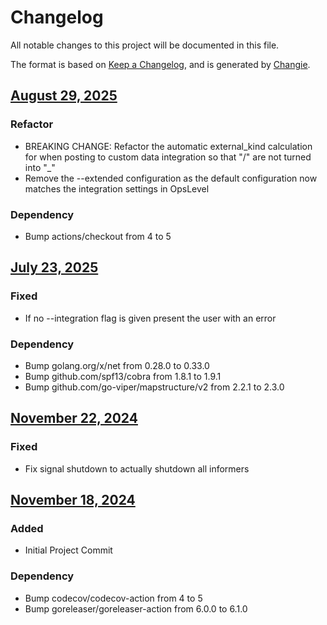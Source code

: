 # Changelog
All notable changes to this project will be documented in this file.

The format is based on [Keep a Changelog](https://keepachangelog.com/en/1.0.0/),
and is generated by [Changie](https://github.com/miniscruff/changie).


## [August 29, 2025](https://github.com/OpsLevel/opslevel-agent/compare/v2025.7.23...v2025.8.29)
### Refactor
* BREAKING CHANGE: Refactor the automatic external_kind calculation for when posting to custom data integration so that "/" are not turned into "_"
* Remove the --extended configuration as the default configuration now matches the integration settings in OpsLevel
### Dependency
* Bump actions/checkout from 4 to 5

## [July 23, 2025](https://github.com/OpsLevel/opslevel-agent/compare/v2024.11.22...v2025.7.23)
### Fixed
* If no --integration flag is given present the user with an error
### Dependency
* Bump golang.org/x/net from 0.28.0 to 0.33.0
* Bump github.com/spf13/cobra from 1.8.1 to 1.9.1
* Bump github.com/go-viper/mapstructure/v2 from 2.2.1 to 2.3.0

## [November 22, 2024](https://github.com/OpsLevel/opslevel-agent/compare/v2024.11.18...v2024.11.22)
### Fixed
* Fix signal shutdown to actually shutdown all informers

## [November 18, 2024](https://github.com/OpsLevel/opslevel-agent/compare/v0.0.0...v2024.11.18)
### Added
* Initial Project Commit
### Dependency
* Bump codecov/codecov-action from 4 to 5
* Bump goreleaser/goreleaser-action from 6.0.0 to 6.1.0

